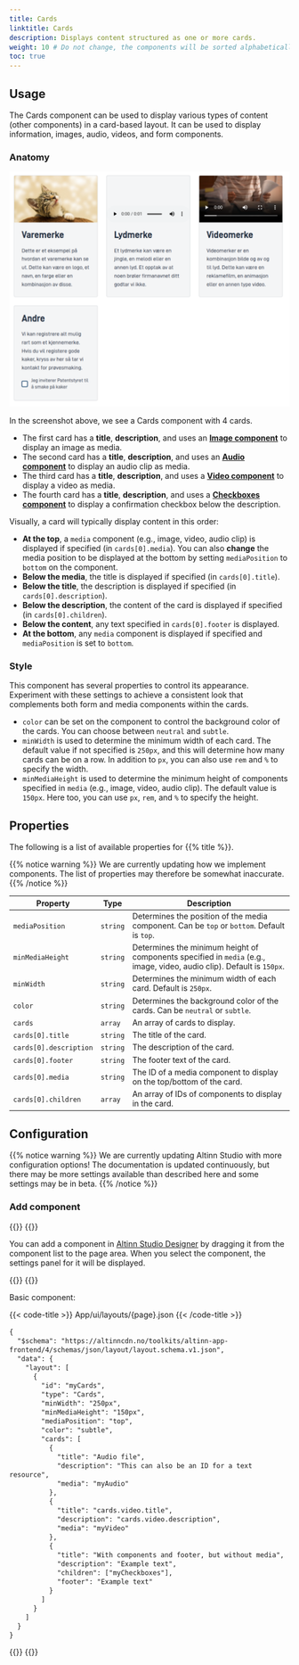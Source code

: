```yaml
---
title: Cards
linktitle: Cards
description: Displays content structured as one or more cards.
weight: 10 # Do not change, the components will be sorted alphabetically
toc: true
---
```


## Usage

The Cards component can be used to display various types of content (other components) in a card-based layout.
It can be used to display information, images, audio, videos, and form components.

### Anatomy

![Cards component](./CardsComponent.png)

In the screenshot above, we see a Cards component with 4 cards.

- The first card has a **title**, **description**, and uses an [**Image component**](../image) to display an image as media.
- The second card has a **title**, **description**, and uses an [**Audio component**](../audio) to display an audio clip as media.
- The third card has a **title**, **description**, and uses a [**Video component**](../video) to display a video as media.
- The fourth card has a **title**, **description**, and uses a [**Checkboxes component**](../checkboxes) to display a confirmation checkbox below the description.

Visually, a card will typically display content in this order:

- **At the top**, a `media` component (e.g., image, video, audio clip) is displayed if specified (in `cards[0].media`). You can also **change** the media position to be displayed at the bottom by setting `mediaPosition` to `bottom` on the component.
- **Below the media**, the title is displayed if specified (in `cards[0].title`).
- **Below the title**, the description is displayed if specified (in `cards[0].description`).
- **Below the description**, the content of the card is displayed if specified (in `cards[0].children`).
- **Below the content**, any text specified in `cards[0].footer` is displayed.
- **At the bottom**, any `media` component is displayed if specified and `mediaPosition` is set to `bottom`.

### Style

This component has several properties to control its appearance. Experiment with these settings to achieve a consistent
look that complements both form and media components within the cards.

- `color` can be set on the component to control the background color of the cards. You can choose between `neutral` and `subtle`.
- `minWidth` is used to determine the minimum width of each card. The default value if not specified is `250px`, and this will determine how many cards can be on a row. In addition to `px`, you can also use `rem` and `%` to specify the width.
- `minMediaHeight` is used to determine the minimum height of components specified in `media` (e.g., image, video, audio clip). The default value is `150px`. Here too, you can use `px`, `rem`, and `%` to specify the height.

## Properties

The following is a list of available properties for {{% title %}}.

{{% notice warning %}}
We are currently updating how we implement components. The list of properties may therefore be somewhat inaccurate.
{{% /notice %}}

| **Property**           | **Type** | **Description**                                                                                                        |
|------------------------|----------|------------------------------------------------------------------------------------------------------------------------|
| `mediaPosition`        | `string` | Determines the position of the media component. Can be `top` or `bottom`. Default is `top`.                            |
| `minMediaHeight`       | `string` | Determines the minimum height of components specified in `media` (e.g., image, video, audio clip). Default is `150px`. |
| `minWidth`             | `string` | Determines the minimum width of each card. Default is `250px`.                                                         |
| `color`                | `string` | Determines the background color of the cards. Can be `neutral` or `subtle`.                                            |
| `cards`                | `array`  | An array of cards to display.                                                                                          |
| `cards[0].title`       | `string` | The title of the card.                                                                                                 |
| `cards[0].description` | `string` | The description of the card.                                                                                           |
| `cards[0].footer`      | `string` | The footer text of the card.                                                                                           |
| `cards[0].media`       | `string` | The ID of a media component to display on the top/bottom of the card.                                                  |
| `cards[0].children`    | `array`  | An array of IDs of components to display in the card.                                                                  |

## Configuration

{{% notice warning %}}
We are currently updating Altinn Studio with more configuration options!
 The documentation is updated continuously, but there may be more settings available than described here and some settings may be in beta.
{{% /notice %}}

### Add component

{{<content-version-selector classes="border-box">}}
{{<content-version-container version-label="Altinn Studio Designer">}}

You can add a component in [Altinn Studio Designer](/altinn-studio/getting-started/) by dragging it from the component list to the page area.
When you select the component, the settings panel for it will be displayed.

{{</content-version-container>}}
{{<content-version-container version-label="Code">}}

Basic component:

{{< code-title >}}
App/ui/layouts/{page}.json
{{< /code-title >}}

```json{hl_lines="6-"}
{
  "$schema": "https://altinncdn.no/toolkits/altinn-app-frontend/4/schemas/json/layout/layout.schema.v1.json",
  "data": {
    "layout": [
      {
        "id": "myCards",
        "type": "Cards",
        "minWidth": "250px",
        "minMediaHeight": "150px",
        "mediaPosition": "top",
        "color": "subtle",
        "cards": [
          {
            "title": "Audio file",
            "description": "This can also be an ID for a text resource",
            "media": "myAudio"
          },
          {
            "title": "cards.video.title",
            "description": "cards.video.description",
            "media": "myVideo"
          },
          {
            "title": "With components and footer, but without media",
            "description": "Example text",
            "children": ["myCheckboxes"],
            "footer": "Example text"
          }
        ]
      }
    ]
  }
}
```

{{</content-version-container>}}
{{</content-version-selector>}}
